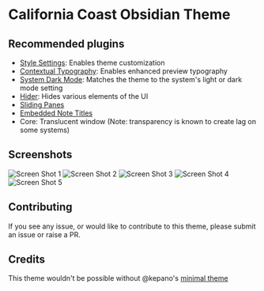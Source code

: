 # California Coast Obsidian Theme

## Recommended plugins

- [Style Settings](https://github.com/mgmeyers/obsidian-style-settings): Enables theme customization
- [Contextual Typography](https://github.com/mgmeyers/obsidian-contextual-typography): Enables enhanced preview typography
- [System Dark Mode](https://github.com/kepano/obsidian-system-dark-mode): Matches the theme to the system's light or dark mode setting
- [Hider](https://github.com/kepano/obsidian-hider): Hides various elements of the UI
- [Sliding Panes](https://github.com/deathau/sliding-panes-obsidian)
- [Embedded Note Titles](https://github.com/mgmeyers/obsidian-embedded-note-titles)
- Core: Translucent window (Note: transparency is known to create lag on some systems)


## Screenshots

<img src="https://github.com/mgmeyers/obsidian-california-coast-theme/raw/main/screenshots/01.png" alt="Screen Shot 1" />
<img src="https://github.com/mgmeyers/obsidian-california-coast-theme/raw/main/screenshots/02.png" alt="Screen Shot 2" />
<img src="https://github.com/mgmeyers/obsidian-california-coast-theme/raw/main/screenshots/03.png" alt="Screen Shot 3" />
<img src="https://github.com/mgmeyers/obsidian-california-coast-theme/raw/main/screenshots/04.png" alt="Screen Shot 4" />
<img src="https://github.com/mgmeyers/obsidian-california-coast-theme/raw/main/screenshots/05.png" alt="Screen Shot 5" />


## Contributing

If you see any issue, or would like to contribute to this theme, please submit an issue or raise a PR.


## Credits

This theme wouldn't be possible without @kepano's [minimal theme](https://github.com/kepano/obsidian-minimal)